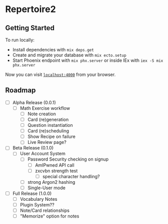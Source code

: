 # Repertoire2

## Getting Started

To run locally:

  * Install dependencies with `mix deps.get`
  * Create and migrate your database with `mix ecto.setup`
  * Start Phoenix endpoint with `mix phx.server` or inside IEx with `iex -S mix phx.server`

Now you can visit [`localhost:4000`](http://localhost:4000) from your browser.

## Roadmap
 - [ ] Alpha Release (0.0.1)
   - [ ] Math Exercise workflow
     - [ ] Note creation
     - [ ] Card (re)generation
     - [ ] Question instantiation
     - [ ] Card (re)scheduling
     - [ ] Show Recipe on failure
     - [ ] Live Review page?
 - [ ] Beta Release (0.1.0)
   - [ ] User Account System
     - [ ] Password Security checking on signup
       - [ ] AmIPwned API call
       - [ ] zxcvbn strength test
         - [ ] special character handling?
     - [ ] strong Argon2 hashing
     - [ ] Single-User mode
 - [ ] Full Release (1.0.0)
   - [ ] Vocabulary Notes
   - [ ] Plugin System??
   - [ ] Note/Card relationships
   - [ ] "Memorize" option for notes
